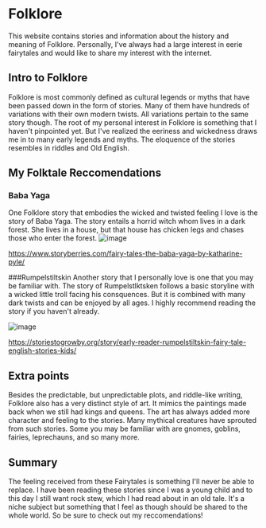 # Folklore
This website contains stories and information about the history and meaning of Folklore. Personally, I've always had a large interest in eerie fairytales and would like to share my interest with the internet.
## Intro to Folklore
Folklore is most commonly defined as cultural legends or myths that have been passed down in the form of stories. Many of them have hundreds of variations with their own modern twists. All variations pertain to the same story though.
The root of my personal interest in Folklore is something that I haven't pinpointed yet. But I've realized the eeriness and wickedness draws me in to many early legends and myths. The eloquence of the stories resembles in riddles and Old English.
## My Folktale Reccomendations
### Baba Yaga
One Folklore story that embodies the wicked and twisted feeling I love is the story of Baba Yaga. The story entails a horrid witch whom lives in a dark forest. She lives in a house, but that house has chicken legs and chases those who enter the forest.
![image](https://user-images.githubusercontent.com/114519188/193114896-6e72238c-8367-40f8-a316-00af275860c5.png)

https://www.storyberries.com/fairy-tales-the-baba-yaga-by-katharine-pyle/

###Rumpelstiltskin
Another story that I personally love is one that you may be familiar with. The story of Rumpelstlktsken follows a basic storyline with a wicked little troll facing his consquences. But it is combined with many dark twists and can be enjoyed by all ages. I highly recommend reading the story if you haven't already.

![image](https://user-images.githubusercontent.com/114519188/193114816-7b70909f-061e-4ea4-9f41-33f6c50ea61c.png)

https://storiestogrowby.org/story/early-reader-rumpelstiltskin-fairy-tale-english-stories-kids/

## Extra points
Besides the predictable, but unpredictable plots, and riddle-like writing, Folklore also has a very distinct style of art. It mimics the paintings made back when we still had kings and queens. The art has always added more character and feeling to the stories. Many mythical creatures have sprouted from such stories. Some you may be familiar with are gnomes, goblins, fairies, leprechauns, and so many more.
## Summary
The feeling received from these Fairytales is something I'll never be able to replace. I have been reading these stories since I was a young child and to this day I still want rock stew, which I had read about in an old tale. It's a niche subject but something that I feel as though should be shared to the whole world. So be sure to check out my reccomendations!
<style>
background-color#d6b086
</style>
